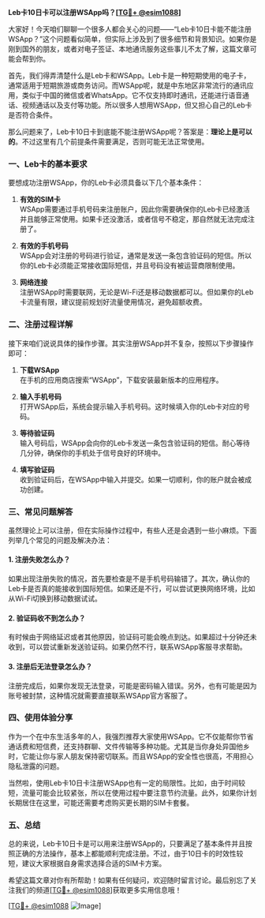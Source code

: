 **Leb卡10日卡可以注册WSApp吗？[[TG💪+ @esim1088](https://t.me/s/esim1088)]**

大家好！今天咱们聊聊一个很多人都会关心的问题——“Leb卡10日卡能不能注册WSApp？”这个问题看似简单，但实际上涉及到了很多细节和背景知识。如果你是刚到国外的朋友，或者对电子签证、本地通讯服务这些事儿不太了解，这篇文章可能会帮到你。

首先，我们得弄清楚什么是Leb卡和WSApp。Leb卡是一种短期使用的电子卡，通常适用于短期旅游或商务访问。而WSApp呢，就是中东地区非常流行的通讯应用，类似于中国的微信或者WhatsApp。它不仅支持即时通讯，还能进行语音通话、视频通话以及支付等功能。所以很多人想用WSApp，但又担心自己的Leb卡是否符合条件。

那么问题来了，Leb卡10日卡到底能不能注册WSApp呢？答案是：**理论上是可以的**。不过这里有几个前提条件需要满足，否则可能无法正常使用。

### 一、Leb卡的基本要求

要想成功注册WSApp，你的Leb卡必须具备以下几个基本条件：

1. **有效的SIM卡**  
   WSApp需要通过手机号码来注册账户，因此你需要确保你的Leb卡已经激活并且能够正常使用。如果卡还没激活，或者信号不稳定，那自然就无法完成注册了。

2. **有效的手机号码**  
   WSApp会对注册的号码进行验证，通常是发送一条包含验证码的短信。所以你的Leb卡必须能正常接收国际短信，并且号码没有被运营商限制使用。

3. **网络连接**  
   注册WSApp时需要联网，无论是Wi-Fi还是移动数据都可以。但如果你的Leb卡流量有限，建议提前规划好流量使用情况，避免超额收费。

### 二、注册过程详解

接下来咱们说说具体的操作步骤。其实注册WSApp并不复杂，按照以下步骤操作即可：

1. **下载WSApp**  
   在手机的应用商店搜索“WSApp”，下载安装最新版本的应用程序。

2. **输入手机号码**  
   打开WSApp后，系统会提示输入手机号码。这时候填入你的Leb卡对应的号码。

3. **等待验证码**  
   输入号码后，WSApp会向你的Leb卡发送一条包含验证码的短信。耐心等待几分钟，确保你的手机处于信号良好的环境中。

4. **填写验证码**  
   收到验证码后，在WSApp中输入并提交。如果一切顺利，你的账户就会被成功创建。

### 三、常见问题解答

虽然理论上可以注册，但在实际操作过程中，有些人还是会遇到一些小麻烦。下面列举几个常见的问题及解决办法：

#### 1. 注册失败怎么办？
如果出现注册失败的情况，首先要检查是不是手机号码输错了。其次，确认你的Leb卡是否真的能接收到国际短信。如果还是不行，可以尝试更换网络环境，比如从Wi-Fi切换到移动数据试试。

#### 2. 验证码收不到怎么办？
有时候由于网络延迟或者其他原因，验证码可能会晚点到达。如果超过十分钟还未收到，可以尝试重新发送验证码。如果仍然不行，联系WSApp客服寻求帮助。

#### 3. 注册后无法登录怎么办？
注册完成后，如果你发现无法登录，可能是密码输入错误。另外，也有可能是因为账号被封禁，这种情况就需要直接联系WSApp官方客服了。

### 四、使用体验分享

作为一个在中东生活多年的人，我强烈推荐大家使用WSApp。它不仅能帮你节省通话费和短信费，还支持群聊、文件传输等多种功能。尤其是当你身处异国他乡时，它能让你与家人朋友保持密切联系。而且WSApp的安全性也很高，不用担心隐私泄露的问题。

当然啦，使用Leb卡10日卡注册WSApp也有一定的局限性。比如，由于时间较短，流量可能会比较紧张，所以在使用过程中要注意节约流量。此外，如果你计划长期居住在这里，可能还需要考虑购买更长期的SIM卡套餐。

### 五、总结

总的来说，Leb卡10日卡是可以用来注册WSApp的，只要满足了基本条件并且按照正确的方法操作，基本上都能顺利完成注册。不过，由于10日卡的时效性较短，建议大家根据自身需求选择合适的SIM卡方案。

希望这篇文章对你有所帮助！如果有任何疑问，欢迎随时留言讨论。最后别忘了关注我们的频道[[TG💪+ @esim1088](https://t.me/s/esim1088)]获取更多实用信息哦！

[[TG💪+ @esim1088](https://t.me/s/esim1088) ![Image](https://i.postimg.cc/4NQfJmqS/Snipaste-2025-05-13-00-14-12.png)]